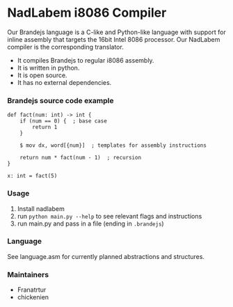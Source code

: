 # NadLabem i8086 Compiler
Our Brandejs language is a C-like and Python-like language with support for inline assembly that targets the 16bit Intel 8086 processor. Our NadLabem compiler is the corresponding translator.  
 - It compiles Brandejs to regular i8086 assembly.
 - It is written in python.
 - It is open source.
 - It has no external dependencies.

### Brandejs source code example
```brandejs
def fact(num: int) -> int {
    if (num == 0) {  ; base case
        return 1
    }
    
    $ mov dx, word[{num}]  ; templates for assembly instructions

    return num * fact(num - 1)  ; recursion
}

x: int = fact(5)
```

### Usage
1) Install nadlabem
2) run `python main.py --help` to see relevant flags and instructions
3) run main.py and pass in a file (ending in `.brandejs`)

### Language
See language.asm for currently planned abstractions and structures.

### Maintainers
 - Franatrtur
 - chickenien
